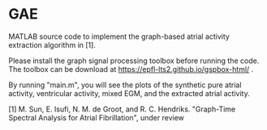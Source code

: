 # GAE
MATLAB source code to implement the graph-based atrial activity extraction algorithm in [1].

Please install the graph signal processing toolbox before running the code. The toolbox can be download at https://epfl-lts2.github.io/gspbox-html/ .

By running "main.m", you will see the plots of the synthetic pure atrial activity, ventricular activity, mixed EGM, and the extracted atrial activity.


[1] M. Sun, E. Isufi, N. M. de Groot, and R. C. Hendriks. 
    "Graph-Time Spectral Analysis for Atrial Fibrillation", under review

  
